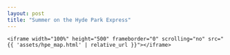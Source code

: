 ```yaml
---
layout: post
title: "Summer on the Hyde Park Express"
---
```


<div class="container">

    <iframe width="100%" height="500" frameborder="0" scrolling="no" src="{{ 'assets/hpe_map.html' | relative_url }}"></iframe>

</div> <!-- /.container -->
